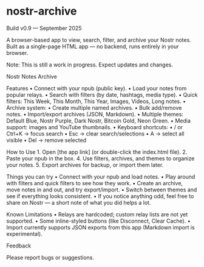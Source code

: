 # nostr-archive

Build v0.9 — September 2025

A browser-based app to view, search, filter, and archive your Nostr notes. Built as a single-page HTML app — no backend, runs entirely in your browser.

Note: This is still a work in progress. Expect updates and changes.

Nostr Notes Archive


Features
	•	Connect with your npub (public key).
	•	Load your notes from popular relays.
	•	Search with filters (by date, hashtags, media type).
	•	Quick filters: This Week, This Month, This Year, Images, Videos, Long notes.
	•	Archive system:
	•	Create multiple named archives.
	•	Bulk add/remove notes.
	•	Import/export archives (JSON, Markdown).
	•	Multiple themes: Default Blue, Nostr Purple, Dark Nostr, Bitcoin Gold, Neon Green.
	•	Media support: images and YouTube thumbnails.
	•	Keyboard shortcuts:
	•	/ or Ctrl+K → focus search
	•	Esc → clear search/selections
	•	A → select all visible
	•	Del → remove selected

How to Use
	1.	Open [the app link] (or double-click the index.html file).
	2.	Paste your npub in the box.
	4.	Use filters, archives, and themes to organize your notes.
	5.	Export archives for backup, or import them later.

Things you can try
	•	Connect with your npub and load notes.
	•	Play around with filters and quick filters to see how they work.
	•	Create an archive, move notes in and out, and try export/import.
	•	Switch between themes and see if everything looks consistent.
	•	If you notice anything odd, feel free to share on Nostr — a short note of what you did helps a lot.

Known Limitations
	•	Relays are hardcoded; custom relay lists are not yet supported.
	•	Some inline-styled buttons (like Disconnect, Clear Cache).
	•	Import currently supports JSON exports from this app (Markdown import is experimental).

Feedback

Please report bugs or suggestions.
